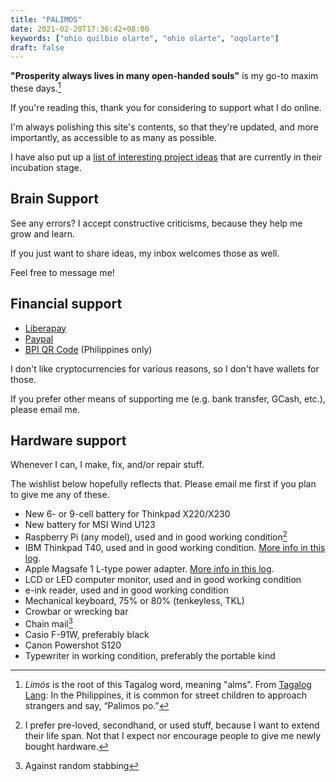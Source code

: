 ```yaml
---
title: "PALIMOS"
date: 2021-02-20T17:36:42+08:00
keywords: ["ohio quilbio olarte", "ohio olarte", "oqolarte"]
draft: false
---
```


**"Prosperity always lives in many open-handed souls"** is my go-to maxim these days.[^1]

If you're reading this,
thank you for considering to support what I do online.

I'm always polishing this site's contents,
so that they're updated, and more importantly,
as accessible to as many as possible.

I have also put up a [list of interesting project ideas](/di-why) that are
currently in their incubation stage.

## Brain Support

See any errors?
I accept constructive criticisms,
because they help me grow and learn.

If you just want to share ideas,
my inbox welcomes those as well.

Feel free to message me!

## Financial support
- [Liberapay](https://liberapay.com/oqo_frxbj/donate)
- [Paypal](https://paypal.me/oqolarte)
- [BPI QR Code](/image/BPIQR_OQO.png) (Philippines only)

I don't like cryptocurrencies for various reasons, so I don't have wallets for those.

If you prefer other means of supporting me (e.g. bank transfer, GCash, etc.), please email me.

## Hardware support

Whenever I can, I make, fix, and/or repair stuff.

The wishlist below hopefully reflects that.
Please email me first if you plan to give me any of these.

- New 6- or 9-cell battery for Thinkpad X220/X230
- New battery for MSI Wind U123
- Raspberry Pi (any model), used and in good working condition[^used]
- IBM Thinkpad T40, used and in good working condition.
[More info in this log](/38#ibm-thinkpad-t40).
- Apple Magsafe 1 L-type power adapter.
[More info in this log](/38#apple-power-adapter).
- LCD or LED computer monitor, used and in good working condition
- e-ink reader, used and in good working condition
- Mechanical keyboard, 75% or 80% (tenkeyless, TKL)
- Crowbar or wrecking bar
- Chain mail[^chain]
- Casio F-91W, preferably black
- Canon Powershot S120
- Typewriter in working condition, preferably the portable kind

[^1]: *Limós* is the root of this Tagalog word, meaning "alms".
From [Tagalog Lang](https://www.tagaloglang.com/palimos/): In the Philippines, it is common for street children to approach strangers and say, “Palimos po.”
[^used]: I prefer pre-loved, secondhand, or used stuff,
because I want to extend their life span.
Not that I expect nor encourage people to give me newly bought hardware.
[^chain]: Against random stabbing
